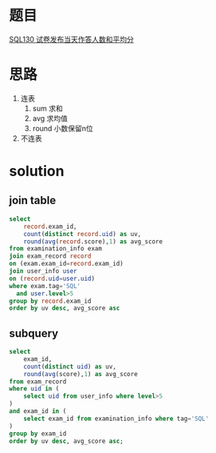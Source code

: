 # 题目

[SQL130 试卷发布当天作答人数和平均分](https://www.nowcoder.com/practice/5b58e89556dc4153a79d8cf8c08ba499?tpId=240&tqId=2183023&ru=/exam/oj&qru=/ta/sql-advanced/question-ranking&sourceUrl=%2Fexam%2Foj%3Fpage%3D1%26tab%3DSQL%25E7%25AF%2587%26topicId%3D240)

# 思路
1. 连表
   1. sum 求和
   2. avg 求均值
   3. round 小数保留n位
2. 不连表


# solution

## join table
```sql
select
    record.exam_id,
    count(distinct record.uid) as uv,
    round(avg(record.score),1) as avg_score
from examination_info exam
join exam_record record
on (exam.exam_id=record.exam_id)
join user_info user
on (record.uid=user.uid)
where exam.tag='SQL'
  and user.level>5
group by record.exam_id
order by uv desc, avg_score asc
```

## subquery
```sql
select
    exam_id,
    count(distinct uid) as uv,
    round(avg(score),1) as avg_score
from exam_record
where uid in (
    select uid from user_info where level>5
) 
and exam_id in (
    select exam_id from examination_info where tag='SQL'
)
group by exam_id
order by uv desc, avg_score asc;
```